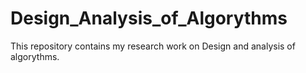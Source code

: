 # Design_Analysis_of_Algorythms
This repository contains my research work on Design and analysis of algorythms.
